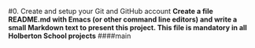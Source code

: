 
#0. Create and setup your Git and GitHub account
**Create a file README.md with Emacs (or other command line editors) and write a small Markdown text to present this project. This file is mandatory in all Holberton School projects**
####main